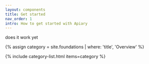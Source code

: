 ```yaml
---
layout: components
title: Get started
nav_order: 1
intro: How to get started with Apiary
---
```



does it work yet

{% assign category = site.foundations | where: 'title', 'Overview' %}

{% include category-list.html items=category %}
